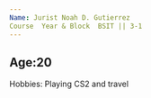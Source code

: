 ```yaml
---
Name: Jurist Noah D. Gutierrez
Course  Year & Block  BSIT || 3-1
---
```

Age:20
---
Hobbies: Playing CS2 and travel